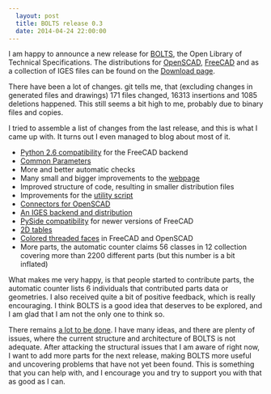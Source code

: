 ```yaml
---
  layout: post
  title: BOLTS release 0.3
  date: 2014-04-24 22:00:00
---
```


I am happy to announce a new release for [BOLTS]({{site.baseurl}}/index.html),
the Open Library of Technical Specifications. The distributions for
[OpenSCAD](http://www.openscad.org/), [FreeCAD](http://freecadweb.org/) and as
a collection of IGES files can be found on the [Download
page]({{site.baseurl}}/downloads.html).

There have been a lot of changes. git tells me, that (excluding changes in
generated files and drawings) 171 files changed, 16313 insertions and 1085
deletions happened. This still seems a bit high to me, probably due to binary
files and copies.

I tried to assemble a list of changes from the last release, and this is what I
came up with. It turns out I even managed to blog about most of it.

* [Python 2.6 compatibility]({{site.baseurl}}/2013/11/11/Python-2.6.html) for the FreeCAD backend
* [Common Parameters]({{site.baseurl}}/2013/11/29/BLT-file-progress.html)
* More and better automatic checks
* Many small and bigger improvements to the [webpage]({{site.baseurl}}/index.html)
* Improved structure of code, resulting in smaller distribution files
* Improvements for the [utility script]({{site.baseurl}}/doc/general/utility-script.html)
* [Connectors for OpenSCAD]({{site.baseurl}}/2013/12/27/OpenSCAD-positioning.html)
* [An IGES backend and distribution]({{site.baseurl}}/2014/01/07/IGES-backend.html)
* [PySide compatibility]({{site.baseurl}}/2014/01/13/PySide-and-Tables.html) for newer versions of FreeCAD
* [2D tables]({{site.baseurl}}/2014/01/13/PySide-and-Tables.html)
* [Colored threaded faces]({{site.baseurl}}/2014/02/02/News-Digest.html) in FreeCAD and OpenSCAD
* More parts, the automatic counter claims 56 classes in 12 collection covering more than 2200 different parts (but this number is a bit inflated)

What makes me very happy, is that people started to contribute parts, the
automatic counter lists 6 individuals that contributed parts data or
geometries. I also received quite a bit of positive feedback, which is really
encouraging. I think BOLTS is a good idea that deserves to be explored, and I
am glad that I am not the only one to think so.

There remains [a lot to be
done](https://github.com/jreinhardt/BOLTS/issues?state=open). I have many
ideas, and there are plenty of issues, where the current structure and
architecture of BOLTS is not adequate. After attacking the structural issues
that I am aware of right now, I want to add more parts for the next release,
making BOLTS more useful and uncovering problems that have not yet been found.
This is something that you can help with, and I encourage you and try to
support you with that as good as I can.
